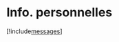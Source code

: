 # Info. personnelles

[!include[messages](infopersonnelles.messages.autogen.md)]































